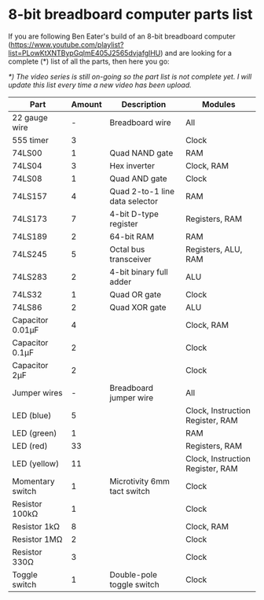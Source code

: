 # 8-bit breadboard computer parts list
If you are following Ben Eater's build of an 8-bit breadboard computer (https://www.youtube.com/playlist?list=PLowKtXNTBypGqImE405J2565dvjafglHU) and are looking for a complete (*) list of all the parts, then here you go:

*\*) The video series is still on-going so the part list is not complete yet. I will update this list every time a new video has been upload.*

|Part|Amount|Description|Modules|
|-|-|-|-|
|22 gauge wire|-|Breadboard wire|All|
|555 timer|3||Clock|
|74LS00|1|Quad NAND gate|RAM|
|74LS04|3|Hex inverter|Clock, RAM|
|74LS08|1|Quad AND gate|Clock|
|74LS157|4|Quad 2-to-1 line data selector|RAM|
|74LS173|7|4-bit D-type register|Registers, RAM|
|74LS189|2|64-bit RAM|RAM|
|74LS245|5|Octal bus transceiver|Registers, ALU, RAM|
|74LS283|2|4-bit binary full adder|ALU|
|74LS32|1|Quad OR gate|Clock|
|74LS86|2|Quad XOR gate|ALU|
|Capacitor 0.01µF|4||Clock, RAM|
|Capacitor 0.1µF|2||Clock|
|Capacitor 2µF|2||Clock|
|Jumper wires|-|Breadboard jumper wire|All|
|LED (blue)|5||Clock, Instruction Register, RAM|
|LED (green)|1||RAM|
|LED (red)|33||Registers, RAM|
|LED (yellow)|11||Clock, Instruction Register, RAM|
|Momentary switch|1|Microtivity 6mm tact switch|Clock|
|Resistor 100kΩ|1||Clock|
|Resistor 1kΩ|8||Clock, RAM|
|Resistor 1MΩ|2||Clock|
|Resistor 330Ω|3||Clock|
|Toggle switch|1|Double-pole toggle switch|Clock|
